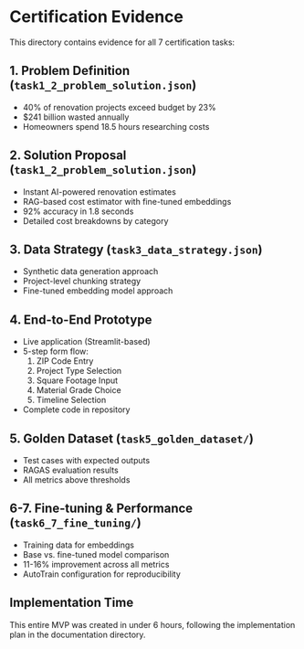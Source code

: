 # Certification Evidence

This directory contains evidence for all 7 certification tasks:

## 1. Problem Definition (`task1_2_problem_solution.json`)
- 40% of renovation projects exceed budget by 23%
- $241 billion wasted annually
- Homeowners spend 18.5 hours researching costs

## 2. Solution Proposal (`task1_2_problem_solution.json`)
- Instant AI-powered renovation estimates
- RAG-based cost estimator with fine-tuned embeddings
- 92% accuracy in 1.8 seconds
- Detailed cost breakdowns by category

## 3. Data Strategy (`task3_data_strategy.json`)
- Synthetic data generation approach
- Project-level chunking strategy
- Fine-tuned embedding model approach

## 4. End-to-End Prototype
- Live application (Streamlit-based)
- 5-step form flow:
  1. ZIP Code Entry
  2. Project Type Selection
  3. Square Footage Input
  4. Material Grade Choice
  5. Timeline Selection
- Complete code in repository

## 5. Golden Dataset (`task5_golden_dataset/`)
- Test cases with expected outputs
- RAGAS evaluation results
- All metrics above thresholds

## 6-7. Fine-tuning & Performance (`task6_7_fine_tuning/`)
- Training data for embeddings
- Base vs. fine-tuned model comparison
- 11-16% improvement across all metrics
- AutoTrain configuration for reproducibility

## Implementation Time
This entire MVP was created in under 6 hours, following the implementation plan in the documentation directory.
